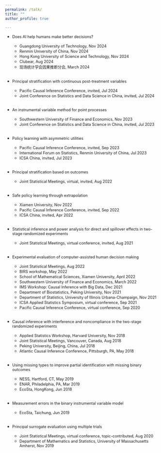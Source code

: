 ```yaml
---
permalink: /talk/
title: ""
author_profile: true

---
```

<!-- ## Talks and Presentations -->
* <span style="font-size:0.9em;"> Does AI help humans make better decisions?
     * <span style="font-size:0.9em;"> Guangdong University of Technology,  Nov 2024 
     * <span style="font-size:0.9em;"> Renmin University of China,  Nov 2024 
     * <span style="font-size:0.9em;"> Hong Kong University of Science and Technology,  Nov 2024 
     * <span style="font-size:0.9em;"> Clubear,  Aug 2024 
     * <span style="font-size:0.9em;"> 现场统计学会因果推断分会,   March 2024 <br><br>
     
* <span style="font-size:0.9em;"> Principal stratification with continuous post-treatment variables
     * <span style="font-size:0.9em;"> Pacific Causal Inference Conference, invited,  Jul 2024 
     * <span style="font-size:0.9em;"> Joint Conference on Statistics and Data Science in China, invited,  Jul 2024 <br><br>
     
* <span style="font-size:0.9em;"> An instrumental variable method for point processes
     * <span style="font-size:0.9em;"> Southwestern University of Finance and Economics, Nov 2023 
     * <span style="font-size:0.9em;"> Joint Conference on Statistics and Data Science in China, invited,  Jul 2023 <br><br>
     
     
* <span style="font-size:0.9em;"> Policy learning with asymmetric utilities
     * <span style="font-size:0.9em;"> Pacific Causal Inference Conference, invited,  Sep 2023 
     * <span style="font-size:0.9em;">  International Forum on Statistics, Renmin University of China,  Jul 2023
     * <span style="font-size:0.9em;"> ICSA China, invited,  Jul 2023 <br><br>
     
* <span style="font-size:0.9em;"> Principal stratification based on outcomes
     * <span style="font-size:0.9em;"> Joint Statistical Meetings, virtual,  invited, Aug 2022 <br><br>

* <span style="font-size:0.9em;"> Safe policy learning through extrapolation
     * <span style="font-size:0.9em;"> Xiamen University,  Nov 2022 
     * <span style="font-size:0.9em;"> Pacific Causal Inference Conference, invited,  Sep 2022 
     * <span style="font-size:0.9em;"> ICSA China, invited,  Apr 2022 <br><br>

* <span style="font-size:0.9em;"> Statistical inference and power analysis for direct and spillover effects in two-stage randomized experiments
     * <span style="font-size:0.9em;"> Joint Statistical Meetings, virtual conference,  invited, Aug 2021 <br><br>
    
    
* <span style="font-size:0.9em;"> Experimental evaluation of computer-assisted human decision making
     * <span style="font-size:0.9em;"> Joint Statistical Meetings, Aug 2022
     * <span style="font-size:0.9em;"> BIRS workshop, May 2022
     * <span style="font-size:0.9em;"> School of Mathematical Sciences, Xiamen University, April 2022
     * <span style="font-size:0.9em;"> Southwestern University of Finance and Economics, March 2022
     * <span style="font-size:0.9em;"> IMS Workshop: Causal Inference with Big Data, Dec 2021 
     * <span style="font-size:0.9em;"> Department of Biostatistics, Peking University, Nov 2021 
     * <span style="font-size:0.9em;"> Department of Statistics, University of Illinois Urbana-Champaign, Nov 2021
     * <span style="font-size:0.9em;"> ICSA Applied Statistics Symposium, virtual conference, Sep 2021
     * <span style="font-size:0.9em;"> Pacific Causal Inference Conference, virtual conference, Sep 2020 <br><br>
     
     
     
 
* <span style="font-size:0.9em;"> Causal inference with interference and noncompliance in the two-stage randomized experiments
  * <span style="font-size:0.9em;"> Applied Statistics Workshop, Harvard University, Nov 2018
  * <span style="font-size:0.9em;"> Joint Statistical Meetings, Vancouver, Canada, Aug 2018
  * <span style="font-size:0.9em;"> Peking University, Beijing, China, Jul 2018
  * <span style="font-size:0.9em;">Atlantic Causal Inference Conference, Pittsburgh, PA, May 2018 <br><br>
 
* <span style="font-size:0.9em;"> Using missing types to improve partial identification with missing binary outcomes
  * <span style="font-size:0.9em;"> NESS, Hartford, CT, May 2019
  * <span style="font-size:0.9em;"> ENAR, Philadelphia, PA, Mar 2019
  * <span style="font-size:0.9em;"> EcoSta, HongKong, Jun 2018 <br><br>
  
* <span style="font-size:0.9em;"> Measurement errors in the binary instrumental variable model
  * <span style="font-size:0.9em;"> EcoSta, Taichung, Jun 2019 <br><br>
 
* <span style="font-size:0.9em;"> Principal surrogate evaluation using multiple trials
  * <span style="font-size:0.9em;"> Joint Statistical Meetings, virtual conference, topic-contributed, Aug 2020
  * <span style="font-size:0.9em;"> Department of Mathematics and Statistics, University of Massachusetts Amherst, Nov 2019 <br><br>





